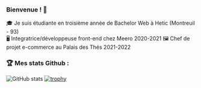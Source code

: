 ### Bienvenue ! 👋 

🎓 Je suis étudiante en troisième année de Bachelor Web à Hetic (Montreuil - 93) <br>
🖥  Integratrice/développeuse front-end chez Meero 2020-2021
🖼  Chef de projet e-commerce au Palais des Thés 2021-2022


### 🏆  Mes stats Github : 

<a align="center">![GitHub stats](https://github-readme-stats.vercel.app/api?username=ConstancePetillot&show_icons=true&theme=dracula)
</a>
<a align="center">[![trophy](https://github-profile-trophy.vercel.app/?username=ConstancePetillot&theme=dracula)](https://github.com/ConstancePetillot/github-profile-trophy)

</a>


<br>
<br>
<br>



<!--
**cpetillot/cpetillot** is a ✨ _special_ ✨ repository because its `README.md` (this file) appears on your GitHub profile.
